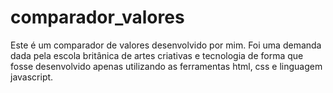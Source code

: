 # comparador_valores
Este é um comparador de valores desenvolvido por mim. Foi uma demanda dada pela escola britânica de artes criativas e tecnologia de forma que fosse desenvolvido apenas utilizando as ferramentas html, css e linguagem javascript.
